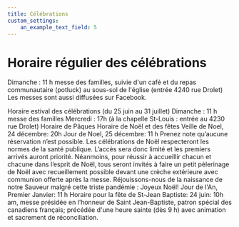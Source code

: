 ```yaml
---
title: Célébrations
custom_settings:
    an_example_text_field: 5
---
```


# Horaire régulier des célébrations
Dimanche : 11 h messe des familles, suivie d'un café et du repas communautaire (potluck) au sous-sol de l'église (entrée 4240 rue Drolet)
Les messes sont aussi diffusées sur Facebook.

Horaire estival des célébrations (du 25 juin au 31 juillet)
Dimanche : 11 h messe des familles
Mercredi : 17h (à la chapelle St-Louis : entrée au 4230 rue Drolet)
Horaire de Pâques
Horaire de Noël et des fêtes
Veille de Noel, 24 décembre: 20h
Jour de Noel, 25 décembre: 11 h
Prenez note qu’aucune réservation n’est possible.
Les célébrations de Noël respecteront les normes de la santé publique. L’accès sera donc limité et les premiers arrivés auront priorité. Néanmoins, pour réussir à accueillir chacun et chacune dans l’esprit de Noël, tous seront invités à faire un petit pèlerinage de Noël avec recueillement possible devant une crèche extérieure avec communion offerte après la messe.
Réjouissons-nous de la naissance de notre Sauveur malgré cette triste pandémie : Joyeux Noël!
Jour de l'An, Premier Janvier: 11 h
Horaire pour la fête de St-Jean Baptiste:
24 juin: 10h am, messe présidée en l’honneur de Saint Jean-Baptiste, patron spécial des canadiens français; précédée d'une heure sainte (dès 9 h) avec animation et sacrement de réconciliation.